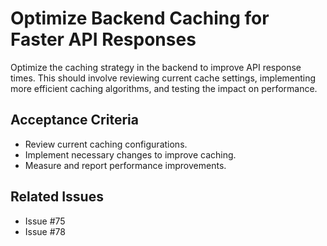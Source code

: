 # Optimize Backend Caching for Faster API Responses

Optimize the caching strategy in the backend to improve API response times. This should involve reviewing current cache settings, implementing more efficient caching algorithms, and testing the impact on performance.

## Acceptance Criteria
- Review current caching configurations.
- Implement necessary changes to improve caching.
- Measure and report performance improvements.

## Related Issues
- Issue #75
- Issue #78